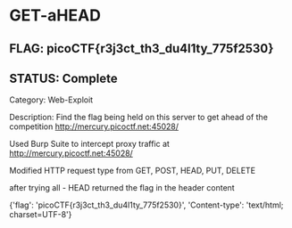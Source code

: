 # GET-aHEAD

## FLAG: picoCTF{r3j3ct_th3_du4l1ty_775f2530}

## STATUS: Complete 

Category: Web-Exploit

Description: Find the flag being held on this server to get ahead of the competition <http://mercury.picoctf.net:45028/>

Used Burp Suite to intercept proxy traffic at <http://mercury.picoctf.net:45028/>

Modified HTTP request type from GET, POST, HEAD, PUT, DELETE

after trying all - HEAD returned the flag in the header content

{'flag': 'picoCTF{r3j3ct_th3_du4l1ty_775f2530}', 'Content-type': 'text/html; charset=UTF-8'}
